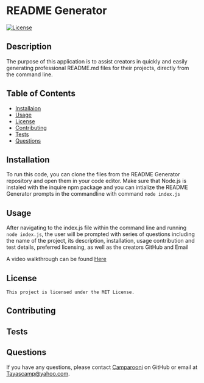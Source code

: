 # README Generator

  [![License](https://img.shields.io/badge/License-MIT-brightgreen.svg)](LICENSE)

  ## Description
  The purpose of this application is to assist creators in quickly and easily generating professional README.md files for their projects, directly from the command line.

  ## Table of Contents
  - [Installaion](#installation)
  - [Usage](#usage)
  - [License](#license)
  - [Contributing](#contributing)
  - [Tests](#tests)
  - [Questions](#questions)

  ## Installation
  To run this code, you can clone the files from the README Generator repository and open them in your code editor. Make sure that Node.js is instaled with the inquire npm package and you can intialize the README Generator prompts in the commandline  with  command `node index.js`

  ## Usage 
  After navigating to the index.js file within the command line and running `node index.js`, the user will be prompted with series of questions including the name of the project,  its description, installation, usage contribution and test details, preferred licensing, as well as the creators GitHub and Email

A video walkthrough can be found [Here](https://drive.google.com/file/d/182ydpwyUGQl3odi2mrwCEHqeyjKiBZFS/view)

  ## License
    This project is licensed under the MIT License.

  ## Contributing 
  

  ## Tests
  

  ## Questions
  If you have any questions, please contact [Camparooni](https://github.com/Camparooni) on GitHub or email at Tayascamp@yahoo.com.

